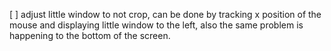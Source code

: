 [ ] adjust little window to not crop, can be done by tracking x position of the mouse and displaying little window to the left, also the same problem is happening to the bottom of the screen.
